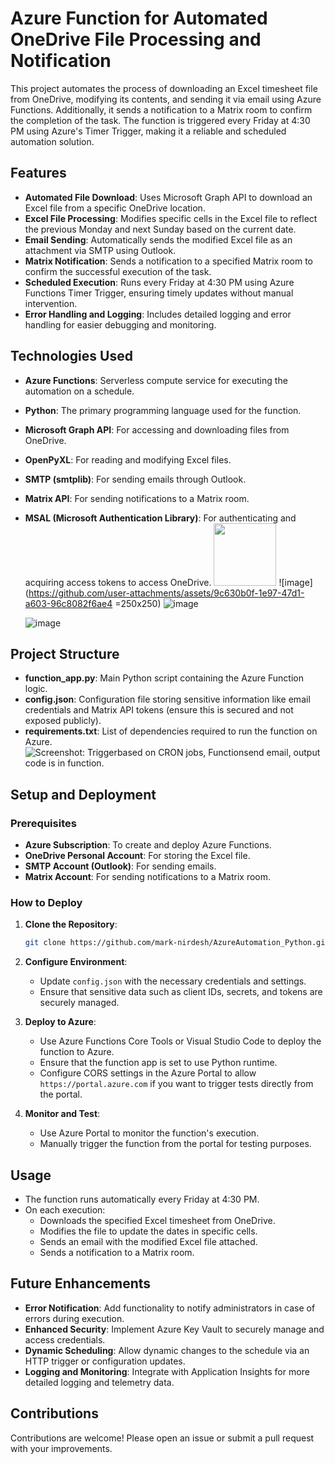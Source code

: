 
# Azure Function for Automated OneDrive File Processing and Notification

This project automates the process of downloading an Excel timesheet file from OneDrive, modifying its contents, and sending it via email using Azure Functions. Additionally, it sends a notification to a Matrix room to confirm the completion of the task. The function is triggered every Friday at 4:30 PM using Azure's Timer Trigger, making it a reliable and scheduled automation solution.

## Features

- **Automated File Download**: Uses Microsoft Graph API to download an Excel file from a specific OneDrive location.
- **Excel File Processing**: Modifies specific cells in the Excel file to reflect the previous Monday and next Sunday based on the current date.
- **Email Sending**: Automatically sends the modified Excel file as an attachment via SMTP using Outlook.
- **Matrix Notification**: Sends a notification to a specified Matrix room to confirm the successful execution of the task.
- **Scheduled Execution**: Runs every Friday at 4:30 PM using Azure Functions Timer Trigger, ensuring timely updates without manual intervention.
- **Error Handling and Logging**: Includes detailed logging and error handling for easier debugging and monitoring.

## Technologies Used

- **Azure Functions**: Serverless compute service for executing the automation on a schedule.
- **Python**: The primary programming language used for the function.
- **Microsoft Graph API**: For accessing and downloading files from OneDrive.
- **OpenPyXL**: For reading and modifying Excel files.
- **SMTP (smtplib)**: For sending emails through Outlook.
- **Matrix API**: For sending notifications to a Matrix room.
- **MSAL (Microsoft Authentication Library)**: For authenticating and acquiring access tokens to access OneDrive.
  <img src="https://github.com/user-attachments/assets/5048c020-bab9-4bb3-8e02-4838d81edd53" width="100" height="100">
  ![image](https://github.com/user-attachments/assets/9c630b0f-1e97-47d1-a603-96c8082f6ae4 =250x250)
  ![image]()

  ![image](https://github.com/user-attachments/assets/aa420ada-82b6-4025-b97e-b3fbd08401be)



## Project Structure

- **function_app.py**: Main Python script containing the Azure Function logic.
- **config.json**: Configuration file storing sensitive information like email credentials and Matrix API tokens (ensure this is secured and not exposed publicly).
- **requirements.txt**: List of dependencies required to run the function on Azure.
![Screenshot: Triggerbased on CRON jobs, Functionsend email, output code is in function.](https://github.com/user-attachments/assets/76ce9abf-8713-415a-a0d6-65ea7ec6283a)

## Setup and Deployment

### Prerequisites

- **Azure Subscription**: To create and deploy Azure Functions.
- **OneDrive Personal Account**: For storing the Excel file.
- **SMTP Account (Outlook)**: For sending emails.
- **Matrix Account**: For sending notifications to a Matrix room.

### How to Deploy

1. **Clone the Repository**:
   ```bash
   git clone https://github.com/mark-nirdesh/AzureAutomation_Python.git
   ```
   
2. **Configure Environment**:
   - Update `config.json` with the necessary credentials and settings.
   - Ensure that sensitive data such as client IDs, secrets, and tokens are securely managed.

3. **Deploy to Azure**:
   - Use Azure Functions Core Tools or Visual Studio Code to deploy the function to Azure.
   - Ensure that the function app is set to use Python runtime.
   - Configure CORS settings in the Azure Portal to allow `https://portal.azure.com` if you want to trigger tests directly from the portal.

4. **Monitor and Test**:
   - Use Azure Portal to monitor the function's execution.
   - Manually trigger the function from the portal for testing purposes.

## Usage

- The function runs automatically every Friday at 4:30 PM.
- On each execution:
  - Downloads the specified Excel timesheet from OneDrive.
  - Modifies the file to update the dates in specific cells.
  - Sends an email with the modified Excel file attached.
  - Sends a notification to a Matrix room.

## Future Enhancements

- **Error Notification**: Add functionality to notify administrators in case of errors during execution.
- **Enhanced Security**: Implement Azure Key Vault to securely manage and access credentials.
- **Dynamic Scheduling**: Allow dynamic changes to the schedule via an HTTP trigger or configuration updates.
- **Logging and Monitoring**: Integrate with Application Insights for more detailed logging and telemetry data.


## Contributions

Contributions are welcome! Please open an issue or submit a pull request with your improvements.
